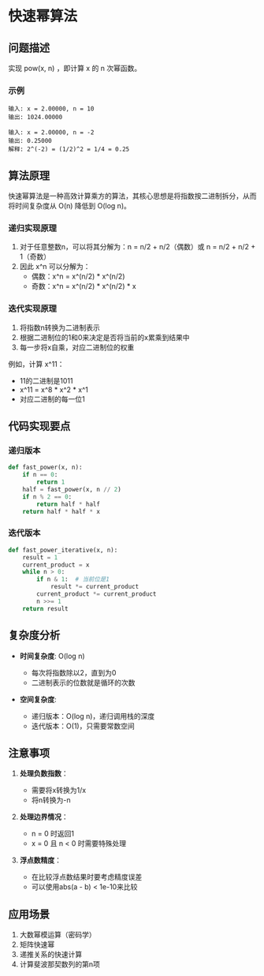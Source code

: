# 快速幂算法

## 问题描述
实现 pow(x, n) ，即计算 x 的 n 次幂函数。

### 示例
```
输入: x = 2.00000, n = 10
输出: 1024.00000

输入: x = 2.00000, n = -2
输出: 0.25000
解释: 2^(-2) = (1/2)^2 = 1/4 = 0.25
```

## 算法原理

快速幂算法是一种高效计算乘方的算法，其核心思想是将指数按二进制拆分，从而将时间复杂度从 O(n) 降低到 O(log n)。

### 递归实现原理
1. 对于任意整数n，可以将其分解为：n = n/2 + n/2（偶数）或 n = n/2 + n/2 + 1（奇数）
2. 因此 x^n 可以分解为：
   - 偶数：x^n = x^(n/2) * x^(n/2)
   - 奇数：x^n = x^(n/2) * x^(n/2) * x

### 迭代实现原理
1. 将指数n转换为二进制表示
2. 根据二进制位的1和0来决定是否将当前的x累乘到结果中
3. 每一步将x自乘，对应二进制位的权重

例如，计算 x^11：
- 11的二进制是1011
- x^11 = x^8 * x^2 * x^1
- 对应二进制的每一位1

## 代码实现要点

### 递归版本
```python
def fast_power(x, n):
    if n == 0:
        return 1
    half = fast_power(x, n // 2)
    if n % 2 == 0:
        return half * half
    return half * half * x
```

### 迭代版本
```python
def fast_power_iterative(x, n):
    result = 1
    current_product = x
    while n > 0:
        if n & 1:  # 当前位是1
            result *= current_product
        current_product *= current_product
        n >>= 1
    return result
```

## 复杂度分析

- **时间复杂度**: O(log n)
  - 每次将指数除以2，直到为0
  - 二进制表示的位数就是循环的次数

- **空间复杂度**: 
  - 递归版本：O(log n)，递归调用栈的深度
  - 迭代版本：O(1)，只需要常数空间

## 注意事项

1. **处理负数指数**：
   - 需要将x转换为1/x
   - 将n转换为-n

2. **处理边界情况**：
   - n = 0 时返回1
   - x = 0 且 n < 0 时需要特殊处理

3. **浮点数精度**：
   - 在比较浮点数结果时要考虑精度误差
   - 可以使用abs(a - b) < 1e-10来比较

## 应用场景

1. 大数幂模运算（密码学）
2. 矩阵快速幂
3. 递推关系的快速计算
4. 计算斐波那契数列的第n项 